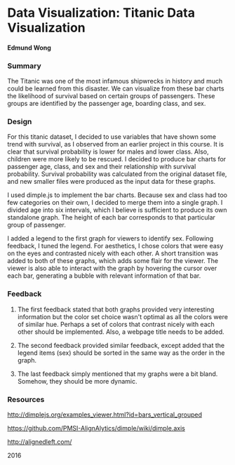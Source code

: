 # Data Visualization: Titanic Data Visualization
#### Edmund Wong


### Summary

The Titanic was one of the most infamous shipwrecks in history and much could be learned from this disaster. 
We can visualize from these bar charts the likelihood of survival based on certain groups of passengers.
These groups are identified by the passenger age, boarding class, and sex.


### Design

For this titanic dataset, I decided to use variables that have shown some trend with survival, as I observed 
from an earlier project in this course. It is clear that survival probability is lower for males and lower
class. Also, children were more likely to be rescued. I decided to produce bar charts for passenger age, 
class, and sex and their relationship with survival probability. Survival probability was calculated from 
the original dataset file, and new smaller files were produced as the input data for these graphs.

I used dimple.js to implement the bar charts. Because sex and class had too few categories on their own, I decided
to merge them into a single graph. I divided age into six intervals, which I believe is sufficient to
produce its own standalone graph. The height of each bar corresponds to that particular group of passenger.

I added a legend to the first graph for viewers to identify sex. Following feedback, I tuned the legend. 
For aesthetics, I chose colors that were easy on the eyes and contrasted nicely with each other.
A short transition was added to both of these graphs, which adds some flair for the viewer. The viewer is
also able to interact with the graph by hovering the cursor over each bar, generating a bubble with
relevant information of that bar.


### Feedback

1. The first feedback stated that both graphs provided very interesting information but the color set choice wasn't optimal 
as all the colors were of similar hue. Perhaps a set of colors that contrast nicely with each other should be implemented.
Also, a webpage title needs to be added.

2. The second feedback provided similar feedback, except added that the legend items (sex) should be sorted in the same way
as the order in the graph.

3. The last feedback simply mentioned that my graphs were a bit bland. Somehow, they should be more dynamic.


### Resources

http://dimplejs.org/examples_viewer.html?id=bars_vertical_grouped

https://github.com/PMSI-AlignAlytics/dimple/wiki/dimple.axis

http://alignedleft.com/

2016